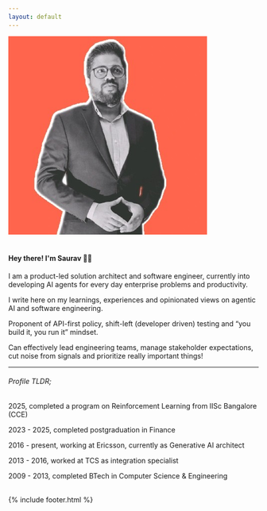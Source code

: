 ```yaml
---
layout: default
---
```


<div class="row content">
    <div class="col-md-12">
        <img src="/assets/face.jpg" class="face-img" />
        <br />
        <br />
        <h4>Hey there! I'm Saurav 👋🏽</h4>
        <p>I am a product-led solution architect and software engineer, currently into developing AI agents for every day enterprise problems and productivity.</p>
        <p>I write here on my learnings, experiences and opinionated views on agentic AI and software engineering.</p>
        <p>Proponent of API-first policy, shift-left (developer driven) testing and “you build it, you run it” mindset.</p>
        <p>Can effectively lead engineering teams, manage stakeholder expectations, cut noise from signals and prioritize really important things!</p>
        <hr />
        <h6>Profile <i>TLDR;</i></h6>
        <p>2025, completed a program on Reinforcement Learning from IISc Bangalore (CCE)</p>
        <p>2023 - 2025, completed postgraduation in Finance</p>
        <p>2016 - present, working at Ericsson, currently as Generative AI architect</p>
        <p>2013 - 2016, worked at TCS as integration specialist</p>
        <p>2009 - 2013, completed BTech in Computer Science & Engineering</p>
        <br />
    </div>
</div>
{% include footer.html %}
